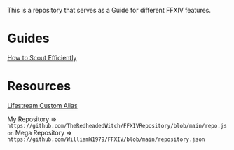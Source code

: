 This is a repository that serves as a Guide for different FFXIV features.

# Guides

[How to Scout Efficiently](https://github.com/TheRedheadedWitch/FinalFantasyGuides/blob/main/Scouting.md)

# Resources

[Lifestream Custom Alias](https://github.com/TheRedheadedWitch/FinalFantasyGuides/blob/main/LifestreamCustomAlias.md)

My Repository => `https://github.com/TheRedheadedWitch/FFXIVRepository/blob/main/repo.json`
Mega Repository => `https://github.com/WilliamW1979/FFXIV/blob/main/repository.json`
